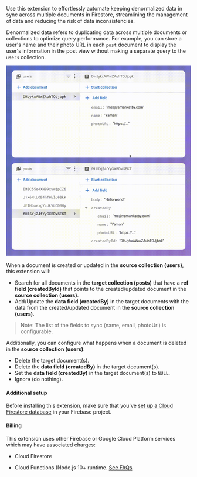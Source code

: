 Use this extension to effortlessly automate keeping denormalized data in sync across multiple documents in Firestore, streamlining the management of data and reducing the risk of data inconsistencies.

Denormalized data refers to duplicating data across multiple documents or collections to optimize query performance. For example, you can store a user's name and their photo URL in each `post` document to display the user's information in the post view without making a separate query to the `users` collection.

![Showcase](showcase.gif)

When a document is created or updated in the **source collection (users)**, this extension will:

- Search for all documents in the **target collection (posts)** that have a **ref field (createdById)** that points to the created/updated document in the **source collection (users)**.
- Add/Update the **data field (createdBy)** in the target documents with the data from the created/updated document in the **source collection (users)**.

> Note: The list of the fields to sync (name, email, photoUrl) is configurable.

Additionally, you can configure what happens when a document is deleted in the **source collection (users)**:

- Delete the target document(s).
- Delete the **data field (createdBy)** in the target document(s).
- Set the **data field (createdBy)** in the target document(s) to `NULL`.
- Ignore (do nothing).

#### Additional setup

Before installing this extension, make sure that you've [set up a Cloud Firestore database](https://firebase.google.com/docs/firestore/quickstart) in your Firebase project.

#### Billing

This extension uses other Firebase or Google Cloud Platform services which may have associated charges:

- Cloud Firestore

- Cloud Functions (Node.js 10+ runtime. [See FAQs](https://firebase.google.com/support/faq#extensions-pricing)

